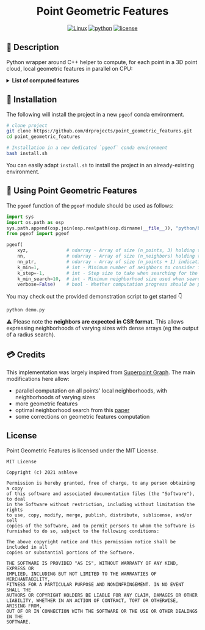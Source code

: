 <div align="center">

# Point Geometric Features

[![Linux](https://svgshare.com/i/Zhy.svg)](https://svgshare.com/i/Zhy.svg)
[![python](https://img.shields.io/badge/-Python_3.8-blue?logo=python&logoColor=white)](https://github.com/pre-commit/pre-commit)
[![license](https://img.shields.io/badge/License-MIT-green.svg?labelColor=gray)](https://github.com/ashleve/lightning-hydra-template#license)


</div>


## 📌 Description

Python wrapper around C++ helper to compute, for each point in a 3D point cloud, local geometric features in parallel on CPU:

<details>
<summary><b>️List of computed features️</b></summary>

- linearity
- planarity
- scattering
- verticality
- normal_x
- normal_y
- normal_z
- length
- surface
- volume
- curvature
- optimal neighborhood size

</details>


## 🧱 Installation

The following will install the project in a new `pgeof` conda environment.

```bash
# clone project
git clone https://github.com/drprojects/point_geometric_features.git
cd point_geometric_features

# Installation in a new dedicated `pgeof` conda environment
bash install.sh
```

You can easily adapt `install.sh` to install the project in an already-existing 
environment.


## 🚀 Using Point Geometric Features

The `pgeof` function of the `pgeof` module should be used as follows:

```python
import sys
import os.path as osp
sys.path.append(osp.join(osp.realpath(osp.dirname(__file__)), "python/bin"))
from pgeof import pgeof

pgeof(
    xyz,              # ndarray - Array of size (n_points, 3) holding the XYZ coordinates for N points
    nn,               # ndarray - Array of size (n_neighbors) holding the points' neighbor indices flattened for CSR format
    nn_ptr,           # ndarray - Array of size (n_points + 1) indicating the start and end indices of each point's neighbors in nn
    k_min=1,          # int - Minimum number of neighbors to consider for features computation. If less, the point set will be given 0 features
    k_step=-1,        # int - Step size to take when searching for the optimal neighborhood size, following: http://lareg.ensg.eu/labos/matis/pdf/articles_revues/2015/isprs_wjhm_15.pdf. If k_step < 1, the optimal neighborhood will be computed based on all the neighbors available for each point 
    k_min_search=10,  # int - Minimum neighborhood size used when searching the optimal neighborhood size. It is advised to use a value of 10 or higher
    verbose=False)    # bool - Whether computation progress should be printed out
```

You may check out the provided demonstration script to get started 👇

```bash
python demo.py
```

⚠️ Please note the **neighbors are expected in CSR format**. This allows 
expressing neighborhoods of varying sizes with dense arrays (eg the output of a 
radius search).


## 💳 Credits
This implementation was largely inspired from [Superpoint Graph](https://github.com/loicland/superpoint_graph). The main modifications here allow: 
- parallel computation on all points' local neighborhoods, with neighborhoods of varying sizes
- more geometric features
- optimal neighborhood search from this [paper](http://lareg.ensg.eu/labos/matis/pdf/articles_revues/2015/isprs_wjhm_15.pdf)
- some corrections on geometric features computation


## License

Point Geometric Features is licensed under the MIT License.

```
MIT License

Copyright (c) 2021 ashleve

Permission is hereby granted, free of charge, to any person obtaining a copy
of this software and associated documentation files (the "Software"), to deal
in the Software without restriction, including without limitation the rights
to use, copy, modify, merge, publish, distribute, sublicense, and/or sell
copies of the Software, and to permit persons to whom the Software is
furnished to do so, subject to the following conditions:

The above copyright notice and this permission notice shall be included in all
copies or substantial portions of the Software.

THE SOFTWARE IS PROVIDED "AS IS", WITHOUT WARRANTY OF ANY KIND, EXPRESS OR
IMPLIED, INCLUDING BUT NOT LIMITED TO THE WARRANTIES OF MERCHANTABILITY,
FITNESS FOR A PARTICULAR PURPOSE AND NONINFRINGEMENT. IN NO EVENT SHALL THE
AUTHORS OR COPYRIGHT HOLDERS BE LIABLE FOR ANY CLAIM, DAMAGES OR OTHER
LIABILITY, WHETHER IN AN ACTION OF CONTRACT, TORT OR OTHERWISE, ARISING FROM,
OUT OF OR IN CONNECTION WITH THE SOFTWARE OR THE USE OR OTHER DEALINGS IN THE
SOFTWARE.
```